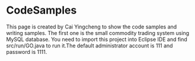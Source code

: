 # CodeSamples
This page is created by Cai Yingcheng to show the code samples and writing samples.
The first one is the small commodity trading system using MySQL database. You need to import this project into Eclipse IDE and find src/run/GO.java to run it.The default administrator account is 111 and password is 1111.
